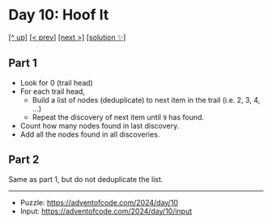 # Day 10: Hoof It

[[^ up]](../../README.asciidoc) [[< prev]](../day-09/README.MD) [[next >]](../day-11/README.MD) [[solution ✨]](./solve.py)

<!-- article begin -->

## Part 1

* Look for 0 (trail head)
* For each trail head,
  * Build a list of nodes (deduplicate) to next item in the trail (i.e. 2, 3, 4, ...)
  * Repeat the discovery of next item until `9` has found.
* Count how many nodes found in last discovery.
* Add all the nodes found in all discoveries.

<!-- article end -->

## Part 2

Same as part 1, but do not deduplicate the list.

---

* Puzzle: https://adventofcode.com/2024/day/10
* Input: https://adventofcode.com/2024/day/10/input

